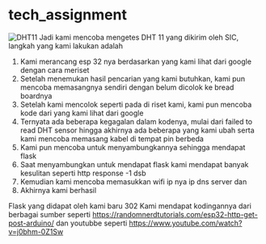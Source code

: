 # tech_assignment
![DHT11](https://github.com/jmsmrrty1/tech_assignment/assets/172609586/4f65aac5-b8df-4d22-8dc8-6883059fb3a4)
Jadi kami mencoba mengetes DHT 11 yang dikirim oleh SIC, langkah yang kami lakukan adalah
1. Kami merancang esp 32 nya berdasarkan yang kami lihat dari google dengan cara meriset
2. Setelah menemukan hasil pencarian yang kami butuhkan, kami pun mencoba memasangnya sendiri dengan belum dicolok ke bread boardnya
3. Setelah kami mencolok seperti pada di riset kami, kami pun mencoba kode dari yang kami lihat dari google
4. Ternyata ada beberapa kegagalan dalam kodenya, mulai dari failed to read DHT sensor hingga akhirnya ada beberapa yang kami ubah serta kami mencoba memasang kabel di tempat pin berbeda
5. Kami pun mencoba untuk menyambungkannya sehingga mendapat flask
6. Saat menyambungkan untuk mendapat flask kami mendapat banyak kesulitan seperti http response -1 dsb
7. Kemudian kami mencoba memasukkan wifi ip nya ip dns server dan
8. Akhirnya kami berhasil

Flask yang didapat oleh kami baru 302
Kami mendapat kodingannya dari berbagai sumber seperti https://randomnerdtutorials.com/esp32-http-get-post-arduino/ dan youtubbe seperti https://www.youtube.com/watch?v=j0bhm-0Z1Sw
